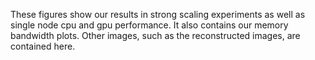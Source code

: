 These figures show our results in strong scaling experiments as well as single node cpu and gpu performance. It also contains our memory bandwidth plots. Other images, such as the reconstructed images, are contained here. 
